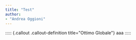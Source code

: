 ```yaml
---
title: "Test"
author:
- "Andrea Oggioni"
---
```


::::: {.callout .callout-definition title="Ottimo Globale"}
    aaa
:::::